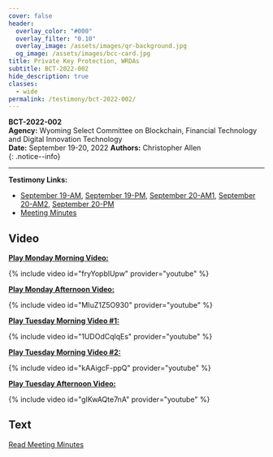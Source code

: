 ```yaml
---
cover: false
header:
  overlay_color: "#000"
  overlay_filter: "0.10"
  overlay_image: /assets/images/qr-background.jpg
  og_image: /assets/images/bcc-card.jpg
title: Private Key Protection, WRDAs
subtitle: BCT-2022-002
hide_description: true
classes:
  - wide
permalink: /testimony/bct-2022-002/
---
```


**BCT-2022-002**<br>
**Agency:** Wyoming Select Committee on Blockchain, Financial Technology and Digital Innovation Technology<br>
**Date:** September 19-20, 2022
**Authors:** Christopher Allen<br>
{: .notice--info}

---

**Testimony Links:**
* [September 19-AM](https://www.youtube.com/watch?v=fryYopblUpw&feature=youtu.be), [September 19-PM](https://www.youtube.com/watch?v=MIuZ1Z5O930&feature=youtu.be), [September 20-AM1](https://www.youtube.com/watch?v=1UDOdCqlqEs&feature=youtu.be), [September 20-AM2](https://www.youtube.com/watch?v=kAAigcF-ppQ&feature=youtu.be), [September 20-PM](https://www.youtube.com/watch?v=gIKwAQte7nA&feature=youtu.be)
* [Meeting Minutes](https://wyoleg.gov/InterimCommittee/2022/S19-20220919830MeetingMinutes.pdf)

## Video

[**Play Monday Morning Video:**](https://www.youtube.com/watch?v=fryYopblUpw&feature=youtu.be)

{% include video id="fryYopblUpw" provider="youtube" %}

[**Play Monday Afternoon Video:**](https://www.youtube.com/watch?v=MIuZ1Z5O930&feature=youtu.be)

{% include video id="MIuZ1Z5O930" provider="youtube" %}

[**Play Tuesday Morning Video #1:**](https://www.youtube.com/watch?v=1UDOdCqlqEs&feature=youtu.be)

{% include video id="1UDOdCqlqEs" provider="youtube" %}

[**Play Tuesday Morning Video #2:**](https://www.youtube.com/watch?v=kAAigcF-ppQ&feature=youtu.be)

{% include video id="kAAigcF-ppQ" provider="youtube" %}

[**Play Tuesday Afternoon Video:**](https://www.youtube.com/watch?v=gIKwAQte7nA&feature=youtu.be)

{% include video id="gIKwAQte7nA" provider="youtube" %}

## Text

[Read Meeting Minutes](https://wyoleg.gov/InterimCommittee/2022/S19-20220919830MeetingMinutes.pdf)